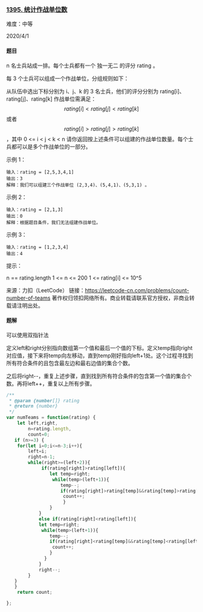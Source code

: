 ### [1395. 统计作战单位数](https://leetcode-cn.com/problems/count-number-of-teams/)

难度：中等

2020/4/1

#### 题目

 n 名士兵站成一排。每个士兵都有一个 独一无二 的评分 rating 。

每 3 个士兵可以组成一个作战单位，分组规则如下：

从队伍中选出下标分别为 i、j、k 的 3 名士兵，他们的评分分别为 rating[i]、rating[j]、rating[k]
作战单位需满足：
$$
rating[i] < rating[j] < rating[k]
$$
或者
$$
rating[i] > rating[j] > rating[k]
$$
 ，其中  0 <= i < j < k < n
请你返回按上述条件可以组建的作战单位数量。每个士兵都可以是多个作战单位的一部分。

 

示例 1：

```
输入：rating = [2,5,3,4,1]
输出：3
解释：我们可以组建三个作战单位 (2,3,4)、(5,4,1)、(5,3,1) 。
```


示例 2：

```
输入：rating = [2,1,3]
输出：0
解释：根据题目条件，我们无法组建作战单位。
```


示例 3：

```
输入：rating = [1,2,3,4]
输出：4
```


提示：

n == rating.length
1 <= n <= 200
1 <= rating[i] <= 10^5

来源：力扣（LeetCode）
链接：https://leetcode-cn.com/problems/count-number-of-teams
著作权归领扣网络所有。商业转载请联系官方授权，非商业转载请注明出处。

#### 题解

可以使用双指针法

定义left和right分别指向数组第一个值和最后一个值的下标。定义temp指向right对应值，接下来将temp向左移动，直到temp刚好指向left+1处。这个过程寻找到所有符合条件的且包含最左边和最右边值的集合个数。

之后将right--，重复上述步骤，直到找到所有符合条件的包含第一个值的集合个数。再将left++，重复以上所有步骤。

```js
/**
 * @param {number[]} rating
 * @return {number}
 */
var numTeams = function(rating) {
    let left,right,
        n=rating.length,
        count=0;
   if (n>=3) {
    for(let i=0;i<=n-3;i++){
        left=i;
        right=n-1;
        while(right>=(left+2)){
             if(rating[right]>rating[left]){
                let temp=right;
                 while(temp>(left+1)){
                    temp--;
                    if(rating[right]>rating[temp]&&rating[temp]>rating[left]){ 
                     count++; 
                     }
                }   
            }
            else if(rating[right]<rating[left]){
            let temp=right;
             while(temp>(left+1)){
                temp--;
                if(rating[right]<rating[temp]&&rating[temp]<rating[left]){
                 count++; 
                }
              }   
            }
            right--;
        }
   }
   }
    return count;

};
```

